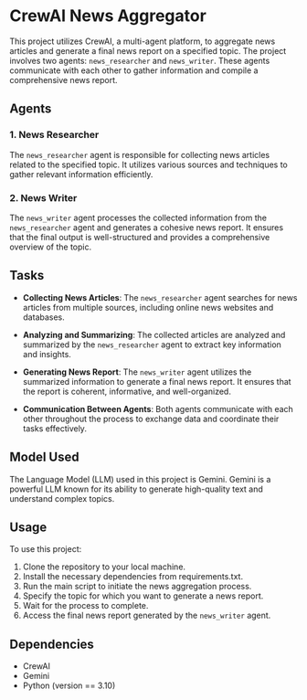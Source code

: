 # CrewAI News Aggregator

This project utilizes CrewAI, a multi-agent platform, to aggregate news articles and generate a final news report on a specified topic. The project involves two agents: `news_researcher` and `news_writer`. These agents communicate with each other to gather information and compile a comprehensive news report.

## Agents

### 1. News Researcher

The `news_researcher` agent is responsible for collecting news articles related to the specified topic. It utilizes various sources and techniques to gather relevant information efficiently.

### 2. News Writer

The `news_writer` agent processes the collected information from the `news_researcher` agent and generates a cohesive news report. It ensures that the final output is well-structured and provides a comprehensive overview of the topic.

## Tasks

- **Collecting News Articles**: The `news_researcher` agent searches for news articles from multiple sources, including online news websites and databases.
  
- **Analyzing and Summarizing**: The collected articles are analyzed and summarized by the `news_researcher` agent to extract key information and insights.
  
- **Generating News Report**: The `news_writer` agent utilizes the summarized information to generate a final news report. It ensures that the report is coherent, informative, and well-organized.
  
- **Communication Between Agents**: Both agents communicate with each other throughout the process to exchange data and coordinate their tasks effectively.

## Model Used

The Language Model (LLM) used in this project is Gemini. Gemini is a powerful LLM known for its ability to generate high-quality text and understand complex topics.

## Usage

To use this project:

1. Clone the repository to your local machine.
2. Install the necessary dependencies from requirements.txt.
3. Run the main script to initiate the news aggregation process.
4. Specify the topic for which you want to generate a news report.
5. Wait for the process to complete.
6. Access the final news report generated by the `news_writer` agent.

## Dependencies

- CrewAI
- Gemini
- Python (version == 3.10)
